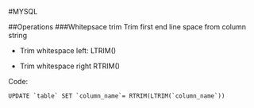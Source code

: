 #MYSQL

##Operations
###Whitepsace trim
Trim first end line space from column string
- Trim whitespace left:
LTRIM()

- Trim whitespace right 
RTRIM()

Code:

```UPDATE `table` SET `column_name`= RTRIM(LTRIM(`column_name`))```
